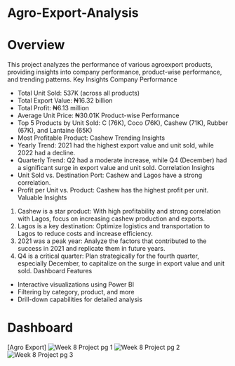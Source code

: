 # Agro-Export-Analysis
# Overview
This project analyzes the performance of various agroexport products, providing insights into company performance, product-wise performance, and trending patterns.
Key Insights
Company Performance
- Total Unit Sold: 537K (across all products)
- Total Export Value: ₦16.32 billion
- Total Profit: ₦6.13 million
- Average Unit Price: ₦30.01K
Product-wise Performance
- Top 5 Products by Unit Sold: C (76K), Coco (76K), Cashew (71K), Rubber (67K), and Lantaine (65K)
- Most Profitable Product: Cashew
Trending Insights
- Yearly Trend: 2021 had the highest export value and unit sold, while 2022 had a decline.
- Quarterly Trend: Q2 had a moderate increase, while Q4 (December) had a significant surge in export value and unit sold.
Correlation Insights
- Unit Sold vs. Destination Port: Cashew and Lagos have a strong correlation.
- Profit per Unit vs. Product: Cashew has the highest profit per unit.
Valuable Insights
1. Cashew is a star product: With high profitability and strong correlation with Lagos, focus on increasing cashew production and exports.
2. Lagos is a key destination: Optimize logistics and transportation to Lagos to reduce costs and increase efficiency.
3. 2021 was a peak year: Analyze the factors that contributed to the success in 2021 and replicate them in future years.
4. Q4 is a critical quarter: Plan strategically for the fourth quarter, especially December, to capitalize on the surge in export value and unit sold.
Dashboard Features
- Interactive visualizations using Power BI
- Filtering by category, product, and more
- Drill-down capabilities for detailed analysis
# Dashboard
[Agro Export] ![Week 8 Project pg 1](https://github.com/user-attachments/assets/a27974a3-e928-48c6-95a3-054f83e9f482)
![Week 8 Project pg 2](https://github.com/user-attachments/assets/9788802e-5baf-406d-b114-0acba57417cf)
![Week 8 Project pg 3](https://github.com/user-attachments/assets/ee215944-cb72-41e7-a2fe-745609caef5a)




